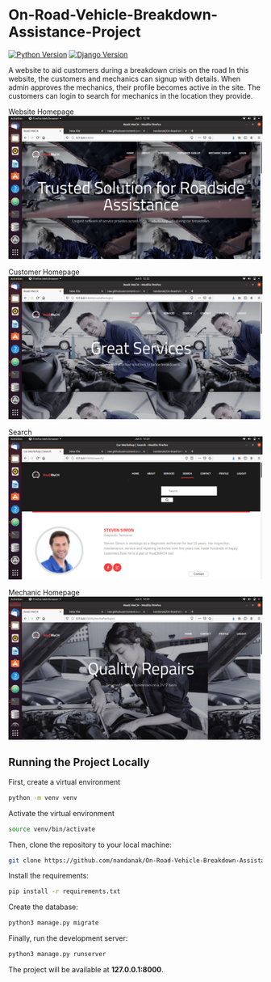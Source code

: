 # On-Road-Vehicle-Breakdown-Assistance-Project

[![Python Version](https://img.shields.io/badge/python-3.8.2-brightgreen.svg)](https://python.org)
[![Django Version](https://img.shields.io/badge/django-3.0.6-brightgreen.svg)](https://djangoproject.com)

A website to aid customers during a breakdown crisis on the road
In this website, the customers and mechanics can signup with details. When admin approves the mechanics, their profile becomes active in the site.
The customers can login to search for mechanics in the location they provide.

Website Homepage
![Project Screenshot1](https://github.com/nandanak/On-Road-Vehicle-Breakdown-Assistance-Project/blob/master/myproject/Screenshots/Homepage.png)

Customer Homepage
![Project Screenshot2](https://github.com/nandanak/On-Road-Vehicle-Breakdown-Assistance-Project/blob/master/myproject/Screenshots/CustHome.png)

Search
![Project Screenshot3](https://github.com/nandanak/On-Road-Vehicle-Breakdown-Assistance-Project/blob/master/myproject/Screenshots/Custsearch.png)

Mechanic Homepage
![Project Screenshot4](https://github.com/nandanak/On-Road-Vehicle-Breakdown-Assistance-Project/blob/master/myproject/Screenshots/Mechhome.png)

## Running the Project Locally

First, create a virtual environment

```bash
python -m venv venv
```

Activate the virtual environment
```bash
source venv/bin/activate
```

Then, clone the repository to your local machine:

```bash
git clone https://github.com/nandanak/On-Road-Vehicle-Breakdown-Assistance-Project.git
```

Install the requirements:

```bash
pip install -r requirements.txt
```

Create the database:

```bash
python3 manage.py migrate
```

Finally, run the development server:

```bash
python3 manage.py runserver
```

The project will be available at **127.0.0.1:8000**.
